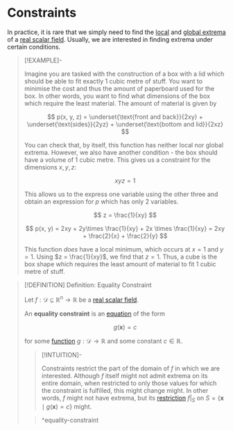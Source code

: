 # Constraints

In practice, it is rare that we simply need to find the [local](Local%20Extrema.md) and [global extrema](../../../Real%20Functions/Extrema.md) of a [real scalar field](../Real%20Scalar%20Field.md). Usually, we are interested in finding extrema under certain conditions. 

>[!EXAMPLE]-
>
>Imagine you are tasked with the construction of a box with a lid which should be able to fit exactly $1$ cubic metre of stuff. You want to minimise the cost and thus the amount of paperboard used for the box. In other words, you want to find what dimensions of the box which require the least material. The amount of material is given by
>
>$$
>p(x, y, z) = \underset{\text{front and back}}{2xy} + \underset{\text{sides}}{2yz} + \underset{\text{bottom and lid}}{2xz}
>$$
>
>You can check that, by itself, this function has neither local nor global extrema. However, we also have another condition - the box should have a volume of $1$ cubic metre. This gives us a constraint for the dimensions $x, y, z$:
>
>$$
>xyz = 1
>$$
>
>This allows us to the express one variable using the other three and obtain an expression for $p$ which has only 2 variables.
>
>$$
>z = \frac{1}{xy}
>$$
>
>$$
>p(x, y) = 2xy + 2y\times \frac{1}{xy} + 2x \times \frac{1}{xy} = 2xy + \frac{2}{x} + \frac{2}{y} 
>$$
>
>This function *does* have a local minimum, which occurs at $x = 1$ and $y = 1$. Using $z = \frac{1}{xy}$, we find that $z = 1$. Thus, a cube is the box shape which requires the least amount of material to fit $1$ cubic metre of stuff.
>

>[!DEFINITION] Definition: Equality Constraint
>
>Let $f: \mathcal{D} \subseteq \mathbb{R}^n \to \mathbb{R}$ be a [real scalar field](../Real%20Scalar%20Field.md).
>
>An **equality constraint** is an [equation](../../../../../Algebra/Equations/Equation.md) of the form
>
>$$
>g(\mathbf{x}) = c
>$$
>
>for some [function](../Real%20Scalar%20Field.md) $g: \mathcal{D} \to \mathbb{R}$ and some constant $c \in \mathbb{R}$.
>
>>[!INTUITION]-
>>
>>Constraints restrict the part of the domain of $f$ in which we are interested. Although $f$ itself might not admit extrema on its entire domain, when restricted to only those values for which the constraint is fulfilled, this might change might. In other words, $f$ might not have extrema, but its [restriction](../../../../Functions/Functions.md) $f\big|_{S}$ on $S = \{\mathbf{x} \mid g(\mathbf{x}) = c\}$ might.
>>
>
>>^equality-constraint
>
